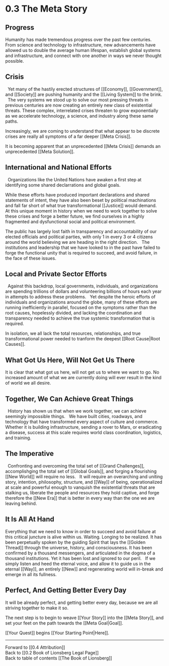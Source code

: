 # 0.3 The Meta Story

## Progress
Humanity has made tremendous progress over the past few centuries.
 
From science and technology to infrastructure, new advancements have allowed us to double the average human lifespan, establish global systems and infrastructure, and connect with one another in ways we never thought possible. 

## Crisis
 
Yet many of the hastily erected structures of [[Economy]], [[Government]], and [[Society]] are pushing humanity and the [[Living System]] to the brink. 
 
The very systems we stood up to solve our most pressing threats in previous centuries are now creating an entirely new class of existential threats. These complex, interrelated crises threaten to grow exponentially as we accelerate technology, a science, and industry along these same paths. 

Increasingly, we are coming to understand that what appear to be discrete crises are really all symptoms of a far deeper [[Meta Crisis]]. 

It is becoming apparent that an unprecedented [[Meta Crisis]] demands an unprecedented  [[Meta Solution]]. 

## International and National Efforts 
 
Organizations like the United Nations have awaken a first step at identifying some shared declarrations and global goals. 

While these efforts have produced important declarations and shared statements of intent, they have also been beset by political machinations and fall far short of what true transformational [[Justice]] would demand. 
 
At this unique moment in history when we need to work together to solve these crises and forge a better future, we find ourselves in a highly fragmented and dysfunctional social and political environment. 

The public has largely lost faith in transparency and accountability of our elected officials and political parties, with only 1 in every 3 or 4 citizens around the world believing we are heading in the right direction. 
 
The institutions and leadership that we have looked to in the past have failed to forge the functional unity that is required to succeed, and avoid failure, in the face of these issues. 

## Local and Private Sector Efforts 
 
Against this backdrop, local governments, individuals, and organizations are spending trillions of dollars and volunteering billions of hours each year in attempts to address these problems. 
 
Yet despite the heroic efforts of individuals and organizations around the globe, many of these efforts are running inefficiently in parallel, focused on the symptoms rather than the root causes, hopelessly divided, and lacking the coordination and transparency needed to achieve the true systemic transformation that is required. 

In isolation, we all lack the total resources, relationships, and true transformational power needed to tranform the deepest [[Root Cause|Root Causes]]. 

## What Got Us Here, Will Not Get Us There

It is clear that what got us here, will not get us to where we want to go. No increased amount of what we are currently doing will ever result in the kind of world we all desire. 

## Together, We Can Achieve Great Things
 
History has shown us that when we work together, we can achieve seemingly impossible things. 
 
We have built cities, roadways, and technology that have transformed every aspect of culture and commerce. 
 
Whether it is building infrastructure, sending a rover to Mars, or eradicating a disease, success at this scale requires world class coordination, logistics, and training. 

## The Imperative 
 
Confronting and overcoming the total set of [[Grand Challenges]], accomplishging the total set of [[Global Goals]], and forging a flourishing [[New World]] will require no less. 
 
It will require an overarching and uniting story, intention, philosophy, structure, and [[Way]] of being, operationalized at scale and powerful enough to vanquish the existential threats that are stalking us, liberate the people and resources they hold captive, and forge therefore the [[New Era]] that is better in every way than the one we are leaving behind. 

## It Is All At Hand 

Everything that we need to know in order to succeed and avoid failure at this critical juncture is alive within us. Waiting. Longing to be realized. It has been perpetually spoken by the guiding Spirit that lays the [[Golden Thread]] through the universe, history, and consciousness. It has been confirmed by a thousand messengers, and articulated in the dogma of a thousand institutions. Yet it has been lost and ignored to our peril. 
 
If we simply listen and heed the eternal voice, and allow it to guide us in the eternal [[Way]], an entirely [[New]] and regenerating world will in-break and emerge in all its fullness.

## Perfect, And Getting Better Every Day
It will be already perfect, and getting better every day, because we are all striving together to make it so. 

The next step is to begin to weave [[Your Story]] into the [[Meta Story]], and set your feet on the path towards the [[Meta Goal|Goal]]. 

[[Your Quest]] begins [[Your Starting Point|Here]]. 

___

Forward to [[0.4 Attribution]]  
Back to [[0.2 Book of Lionsberg Legal Page]]  
Back to table of contents [[The Book of Lionsberg]]  
